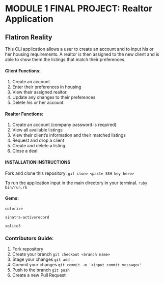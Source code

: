 # MODULE 1 FINAL PROJECT: Realtor Application

## Flatiron Reality

This CLI application allows a user to create an account and to input his or her housing requirements. A realtor is then assigned to the new client and is able to show them the listings that match their preferences.

#### Client Functions:
1. Create an account
2. Enter their preferences in housing
3. View their assigned realtor.
4. Update any changes to their preferences
5. Delete his or her account.

#### Realtor Functions:
1. Create an account (company password is required)
2. View all available listings
3. View their client’s information and their matched listings
4. Request and drop a client
5. Create and delete a listing
6. Close a deal

#### INSTALLATION INSTRUCTIONS
Fork and clone this repository:
`git clone <paste SSH key here>`

To run the application input in the main directory in your terminal. `ruby bin/run.rb`

#### Gems:

`colorize`

`sinatra-activerecord`

`sqlite3`

### Contributors Guide:
1. Fork repository
2. Create your branch `git checkout <branch name>`
3. Stage your changes `git add .`
4. Commit your changes `git commit -m '<input commit message>'`
5. Push to the branch `git push`
6. Create a new Pull Request
